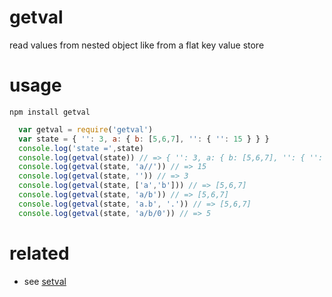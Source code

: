 # getval
read values from nested object like from a flat key value store

# usage
`npm install getval`

```js
  var getval = require('getval')
  var state = { '': 3, a: { b: [5,6,7], '': { '': 15 } } }
  console.log('state =',state)
  console.log(getval(state)) // => { '': 3, a: { b: [5,6,7], '': { '': 15 } } }
  console.log(getval(state, 'a//')) // => 15
  console.log(getval(state, '')) // => 3
  console.log(getval(state, ['a','b'])) // => [5,6,7]
  console.log(getval(state, 'a/b')) // => [5,6,7]
  console.log(getval(state, 'a.b', '.')) // => [5,6,7]
  console.log(getval(state, 'a/b/0')) // => 5

```

# related
* see [setval](https://www.npmjs.com/package/setval)
